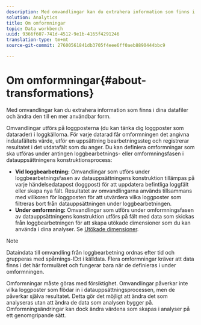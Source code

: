 ```yaml
---
description: Med omvandlingar kan du extrahera information som finns i dina datafiler och ändra den till en mer användbar form.
solution: Analytics
title: Om omformningar
topic: Data workbench
uuid: 9366f607-741d-4512-9e1b-4165f4291246
translation-type: tm+mt
source-git-commit: 27600561841db3705f4eee6ff0aeb8890444bbc9

---
```



# Om omformningar{#about-transformations}

Med omvandlingar kan du extrahera information som finns i dina datafiler och ändra den till en mer användbar form.

Omvandlingar utförs på loggposterna (du kan tänka dig loggposter som datarader) i loggkällorna. För varje datarad får omformningen det angivna indatafältets värde, utför en uppsättning bearbetningssteg och registrerar resultatet i det utdatafält som du anger. Du kan definiera omformningar som ska utföras under antingen loggbearbetnings- eller omformningsfasen i datauppsättningens konstruktionsprocess:

* **Vid loggbearbetning:** Omvandlingar som utförs under loggbearbetningsfasen av datauppsättningens konstruktion tillämpas på varje händelsedatapost (loggpost) för att uppdatera befintliga loggfält eller skapa nya fält. Resultatet av omvandlingarna används tillsammans med villkoren för loggposten för att utvärdera vilka loggposter som filtreras bort från datauppsättningen under loggbearbetningen.
* **Under omformning:** Omvandlingar som utförs under omformningsfasen av datauppsättningens konstruktion utförs på fält med data som skickas från loggbearbetningen för att skapa utökade dimensioner som du kan använda i dina analyser. Se [Utökade dimensioner](../../../home/c-dataset-const-proc/c-ex-dim/c-abt-ex-dim.md).

>[!NOTE]
>
>Dataindata till omvandling från loggbearbetning ordnas efter tid och grupperas med spårnings-ID:t i källdata. Flera omformningar kräver att data finns i det här formuläret och fungerar bara när de definieras i under omformningen.

Omformningar måste göras med försiktighet. Omvandlingar påverkar inte vilka loggposter som flödar in i datauppsättningsprocessen, men de påverkar själva resultatet. Detta gör det möjligt att ändra det som analyseras utan att ändra de data som analysen bygger på. Omformningsändringar kan dock ändra värdena som skapas i analyser på ett genomgripande sätt.
